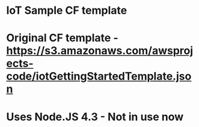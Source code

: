 # IoT Sample CF template
# Original CF template - https://s3.amazonaws.com/awsprojects-code/iotGettingStartedTemplate.json 
# Uses Node.JS 4.3 - Not in use now
